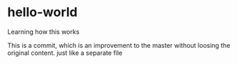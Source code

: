 # hello-world
Learning how this works

This is a commit, which is an improvement to the master without loosing the original content. just like a separate file
